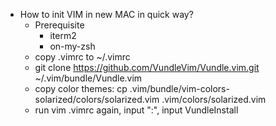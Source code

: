 * How to init VIM in new MAC in quick way?
  * Prerequisite
    * iterm2
    * on-my-zsh
  * copy .vimrc to ~/.vimrc
  * git clone https://github.com/VundleVim/Vundle.vim.git ~/.vim/bundle/Vundle.vim
  * copy color themes: cp .vim/bundle/vim-colors-solarized/colors/solarized.vim  .vim/colors/solarized.vim
  * run vim .vimrc again, input ":", input VundleInstall